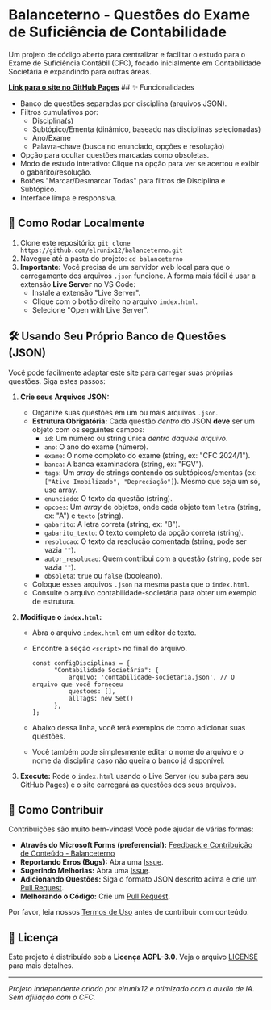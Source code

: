 # Balanceterno - Questões do Exame de Suficiência de Contabilidade

Um projeto de código aberto para centralizar e facilitar o estudo para o Exame de Suficiência Contábil (CFC), focado inicialmente em Contabilidade Societária e expandindo para outras áreas.

**[Link para o site no GitHub Pages](https://elrunix12.github.io/balanceterno/)** ## ✨ Funcionalidades

* Banco de questões separadas por disciplina (arquivos JSON).
* Filtros cumulativos por:
    * Disciplina(s)
    * Subtópico/Ementa (dinâmico, baseado nas disciplinas selecionadas)
    * Ano/Exame
    * Palavra-chave (busca no enunciado, opções e resolução)
* Opção para ocultar questões marcadas como obsoletas.
* Modo de estudo interativo: Clique na opção para ver se acertou e exibir o gabarito/resolução.
* Botões "Marcar/Desmarcar Todas" para filtros de Disciplina e Subtópico.
* Interface limpa e responsiva.

## 🚀 Como Rodar Localmente

1.  Clone este repositório: `git clone https://github.com/elrunix12/balanceterno.git`
2.  Navegue até a pasta do projeto: `cd balanceterno`
3.  **Importante:** Você precisa de um servidor web local para que o carregamento dos arquivos `.json` funcione. A forma mais fácil é usar a extensão **Live Server** no VS Code:
    * Instale a extensão "Live Server".
    * Clique com o botão direito no arquivo `index.html`.
    * Selecione "Open with Live Server".

## 🛠️ Usando Seu Próprio Banco de Questões (JSON)

Você pode facilmente adaptar este site para carregar suas próprias questões. Siga estes passos:

1.  **Crie seus Arquivos JSON:**
    * Organize suas questões em um ou mais arquivos `.json`.
    * **Estrutura Obrigatória:** Cada questão *dentro* do JSON **deve** ser um objeto com os seguintes campos:
        * `id`: Um número ou string única *dentro daquele arquivo*.
        * `ano`: O ano do exame (número).
        * `exame`: O nome completo do exame (string, ex: "CFC 2024/1").
        * `banca`: A banca examinadora (string, ex: "FGV").
        * `tags`: Um *array* de strings contendo os subtópicos/ementas (ex: `["Ativo Imobilizado", "Depreciação"]`). Mesmo que seja um só, use array.
        * `enunciado`: O texto da questão (string).
        * `opcoes`: Um *array* de objetos, onde cada objeto tem `letra` (string, ex: "A") e `texto` (string).
        * `gabarito`: A letra correta (string, ex: "B").
        * `gabarito_texto`: O texto completo da opção correta (string).
        * `resolucao`: O texto da resolução comentada (string, pode ser vazia `""`).
        * `autor_resolucao`: Quem contribui com a questão (string, pode ser vazia `""`).
        * `obsoleta`: `true` ou `false` (booleano).
    * Coloque esses arquivos `.json` na mesma pasta que o `index.html`.
    * Consulte o arquivo contabilidade-societária para obter um exemplo de estrutura.

2.  **Modifique o `index.html`:**
    * Abra o arquivo `index.html` em um editor de texto.
    * Encontre a seção `<script>` no final do arquivo.

      ```script
      const configDisciplinas = {
            "Contabilidade Societária": {
                arquivo: 'contabilidade-societaria.json', // O arquivo que você forneceu
                questoes: [],
                allTags: new Set()
            },
      ];
      ```

    * Abaixo dessa linha, você terá exemplos de como adicionar suas questões.
    * Você também pode simplesmente editar o nome do arquivo e o nome da disciplina caso não queira o banco já disponível.


3.  **Execute:** Rode o `index.html` usando o Live Server (ou suba para seu GitHub Pages) e o site carregará as questões dos seus arquivos.

## 🤝 Como Contribuir

Contribuições são muito bem-vindas! Você pode ajudar de várias formas:

* **Através do Microsoft Forms (preferencial):** [Feedback e Contribuição de Conteúdo - Balanceterno](https://forms.office.com/Pages/ResponsePage.aspx?id=DQSIkWdsW0yxEjajBLZtrQAAAAAAAAAAAAYAAF_bnDZUODNHWlVVRFNBNlgwUDlXTUU1VEQ2MEJNRS4u)
* **Reportando Erros (Bugs):** Abra uma [Issue](https://github.com/elrunix12/balanceterno/issues).
* **Sugerindo Melhorias:** Abra uma [Issue](https://github.com/elrunix12/balanceterno/issues).
* **Adicionando Questões:** Siga o formato JSON descrito acima e crie um [Pull Request](https://github.com/elrunix12/balanceterno/pulls).
* **Melhorando o Código:** Crie um [Pull Request](https://github.com/elrunix12/balanceterno/pulls).

Por favor, leia nossos [Termos de Uso](https://elrunix12.github.io/balanceterno/) antes de contribuir com conteúdo.

## 📄 Licença

Este projeto é distribuído sob a **Licença AGPL-3.0**. Veja o arquivo [LICENSE](LICENSE) para mais detalhes.

---

*Projeto independente criado por elrunix12 e otimizado com o auxílo de IA. Sem afiliação com o CFC.*
